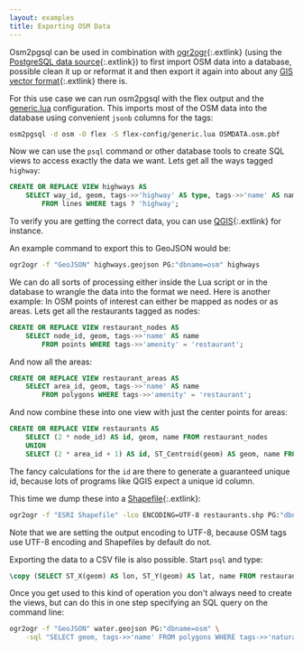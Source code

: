 ```yaml
---
layout: examples
title: Exporting OSM Data
---
```


Osm2pgsql can be used in combination with
[ogr2ogr](https://gdal.org/programs/ogr2ogr.html){:.extlink} (using the
[PostgreSQL data source](https://gdal.org/drivers/vector/pg.html){:.extlink})
to first import OSM data into a database, possible clean it up or reformat it
and then export it again into about any [GIS vector
format](https://gdal.org/drivers/vector/index.html){:.extlink} there is.

For this use case we can run osm2pgsql with the flex output and the
[generic.lua](https://github.com/osm2pgsql-dev/osm2pgsql/blob/master/flex-config/generic.lua)
configuration. This imports most of the OSM data into the database using
convenient `jsonb` columns for the tags:

```sh
osm2pgsql -d osm -O flex -S flex-config/generic.lua OSMDATA.osm.pbf
```

Now we can use the `psql` command or other database tools to create SQL views
to access exactly the data we want. Lets get all the ways tagged `highway`:

```sql
CREATE OR REPLACE VIEW highways AS
    SELECT way_id, geom, tags->>'highway' AS type, tags->>'name' AS name
        FROM lines WHERE tags ? 'highway';
```

To verify you are getting the correct data, you can use
[QGIS](https://qgis.org){:.extlink} for instance.

An example command to export this to GeoJSON would be:

```sh
ogr2ogr -f "GeoJSON" highways.geojson PG:"dbname=osm" highways
```

We can do all sorts of processing either inside the Lua script or in the
database to wrangle the data into the format we need. Here is another example:
In OSM points of interest can either be mapped as nodes or as areas. Lets
get all the restaurants tagged as nodes:

```sql
CREATE OR REPLACE VIEW restaurant_nodes AS
    SELECT node_id, geom, tags->>'name' AS name
        FROM points WHERE tags->>'amenity' = 'restaurant';
```

And now all the areas:

```sql
CREATE OR REPLACE VIEW restaurant_areas AS
    SELECT area_id, geom, tags->>'name' AS name
        FROM polygons WHERE tags->>'amenity' = 'restaurant';
```

And now combine these into one view with just the center points for areas:

```sql
CREATE OR REPLACE VIEW restaurants AS
    SELECT (2 * node_id) AS id, geom, name FROM restaurant_nodes
    UNION
    SELECT (2 * area_id + 1) AS id, ST_Centroid(geom) AS geom, name FROM restaurant_areas;
```

The fancy calculations for the `id` are there to generate a guaranteed unique
id, because lots of programs like QGIS expect a unique id column.

This time we dump these into a
[Shapefile](https://en.wikipedia.org/wiki/Shapefile){:.extlink}:

```sh
ogr2ogr -f "ESRI Shapefile" -lco ENCODING=UTF-8 restaurants.shp PG:"dbname=osm" restaurants
```

Note that we are setting the output encoding to UTF-8, because OSM tags use
UTF-8 encoding and Shapefiles by default do not.

Exporting the data to a CSV file is also possible. Start `psql` and type:

```sql
\copy (SELECT ST_X(geom) AS lon, ST_Y(geom) AS lat, name FROM restaurants) TO 'restaurants.csv' WITH csv header;
```

Once you get used to this kind of operation you don't always need to create
the views, but can do this in one step specifying an SQL query on the command
line:

```sh
ogr2ogr -f "GeoJSON" water.geojson PG:"dbname=osm" \
    -sql "SELECT geom, tags->>'name' FROM polygons WHERE tags->>'natural' = 'water'"
```

